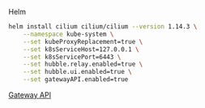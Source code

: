 Helm
``` bash
helm install cilium cilium/cilium --version 1.14.3 \
    --namespace kube-system \
    --set kubeProxyReplacement=true \
    --set k8sServiceHost=127.0.0.1 \
    --set k8sServicePort=6443 \
    --set hubble.relay.enabled=true \
    --set hubble.ui.enabled=true \
    --set gatewayAPI.enabled=true
```

[Gateway API](https://docs.cilium.io/en/stable/network/servicemesh/gateway-api/gateway-api/#gs-gateway-api)
